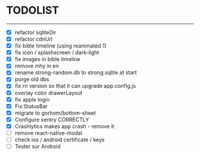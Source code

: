 # TODOLIST

----

- [x] refactor sqliteDir
- [x] refactor cdnUrl
- [x] fix bible timeline (using reanimated 1)
- [x] fix icon / splashscreen / dark-light
- [x] fix images in bible timeline
- [x] remove mhy in en
- [x] rename strong-random.db to strong.sqlite at start
- [x] purge old dbs
- [x] fix rn version so that it can upgrade app.config.js
- [x] overlay color drawerLayout
- [x] fix apple login
- [x] Fix StatusBar
- [x] migrate to gorhom/bottom-sheet
- [x] Configure sentry CORRECTLY
- [x] Crashlytics makes app crash - remove it
- [ ] remove react-native-modal
- [ ] check ios / android certificate / keys
- [ ] Tester sur Android
